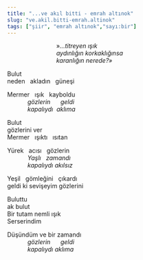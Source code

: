 ```yaml
---
title: "...ve akıl bitti - emrah altınok"
slug: "ve.akil.bitti-emrah.altinok"
tags: ["şiir", "emrah altınok","sayı:bir"]
---
```


                             »*...titreyen ışık*  
                             *aydınlığın korkaklığınsa*  
                             *karanlığın nerede?»*

Bulut  
neden   akladın   güneşi

Mermer   ışık   kayboldu  
            *gözlerin      geldi*  
            *kapalıydı  aklıma*

Bulut  
gözlerini ver  
Mermer   ışıktı   ısıtan

Yürek   acısı   gözlerin  
            *Yaşlı   zamandı*  
            *kapalıydı akılsız*

Yeşil   gömleğini   çıkardı  
geldi ki sevişeyim gözlerini

Buluttu  
ak bulut  
Bir tutam nemli ışık  
Serserindim

Düşündüm ve bir zamandı  
            *gözlerin      geldi*  
            *kapalıydı aklıma*
